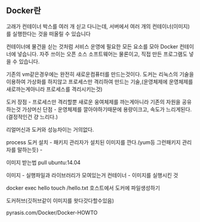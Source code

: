 ## Docker란
고래가 컨테이너 박스를 여러 개 싣고 다니는데, 서버에서 여러 개의 컨테이너(이미지)를 실행한다는 것을 떠올릴 수 있습니다

컨테이너에 물건을 싣는 것처럼 서비스 운영에 필요한 모든 요소를 모아 Docker 컨테이너에 넣습니다. 자주 쓰이는 오픈 소스 소프트웨어는 물론이고, 직접 만든 프로그램도 넣을 수 있습니다.

기존의 vm같은경우에는 완전히 새로운컴퓨터를 만드는것이다. 도커는 리눅스의 기술을 이용하여 가상화를 하지않고 프로세스만 격리하여 만드는 기술,(운영체제에 운영체제를 새로까는게아니라 프로세스를 격리시키는것)

도커 장점 - 프로세스만 격리할뿐 새로운 웅여체제를 까는게아니라 기존의 자원을 공유하는것
가상머신 단점 - 운영체제를 깔아야하기때문에 용량이크고, 속도가 느리게된다.(결정적인건 걍 느리다.)

리얼머신과 도커와 성능차이는 거의없다.

process
도커 설치 -  패키지 관리자가 설치된 이미지를 깐다.(yum등 그런패키지 관리자를 말하는듯) -




이미지 받는법
pull ubuntu:14.04


이미지 - 실행파일과 라이브러리가 모여있는거
컨테이너 - 이미지를 실행시킨 것



docker exec hello touch /hello.txt
호스트에서 도커에 파일생성하기

도커허브(깃허브같이 이미지를 왓다갓다할수있음)

pyrasis.com/Docker/Docker-HOWTO

